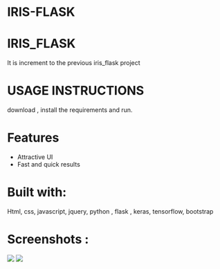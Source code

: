 # IRIS-FLASK

# IRIS_FLASK
  It is increment to the previous iris_flask project
  
# USAGE INSTRUCTIONS
   download , install the requirements and run.
   
# Features
  * Attractive UI
  * Fast and quick results
  
# Built with:
  Html, css, javascript, jquery, python , flask , keras, tensorflow, bootstrap
  
# Screenshots :

<img src = 'https://github.com/106121071/IRIS_FLASK/blob/main/screenshots/1.png?raw=true' />
<img src = 'https://github.com/106121071/IRIS_FLASK/blob/main/screenshots/2.png?raw=true' />

